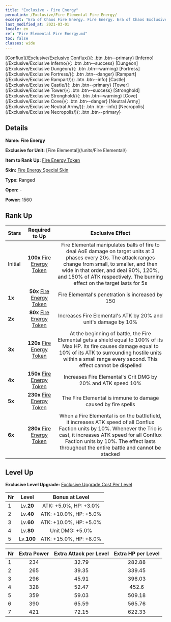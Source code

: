 ```yaml
---
title: "Exclusive - Fire Energy"
permalink: /Exclusive/Fire Elemental Fire Energy/
excerpt: "Era of Chaos Fire Energy. Fire Energy. Era of Chaos Exclusive Fire Energy. Fire Elemental Exclusive."
last_modified_at: 2021-03-01
locale: en
ref: "Fire Elemental Fire Energy.md"
toc: false
classes: wide
---
```

 [Conflux](/Exclusive/Exclusive Conflux/){: .btn .btn--primary} [Inferno](/Exclusive/Exclusive Inferno/){: .btn .btn--success} [Dungeon](/Exclusive/Exclusive Dungeon/){: .btn .btn--warning} [Fortress](/Exclusive/Exclusive Fortress/){: .btn .btn--danger} [Rampart](/Exclusive/Exclusive Rampart/){: .btn .btn--info} [Castle](/Exclusive/Exclusive Castle/){: .btn .btn--primary} [Tower](/Exclusive/Exclusive Tower/){: .btn .btn--success} [Stronghold](/Exclusive/Exclusive Stronghold/){: .btn .btn--warning} [Cove](/Exclusive/Exclusive Cove/){: .btn .btn--danger} [Neutral Army](/Exclusive/Exclusive Neutral Army/){: .btn .btn--info} [Necropolis](/Exclusive/Exclusive Necropolis/){: .btn .btn--primary} 

## Details
 **Name: Fire Energy** 

 **Exclusive for Unit:** [Fire Elemental](/units/Fire Elemental/) 

 **Item to Rank Up:** [Fire Energy Token](/Items/con_1275/)

 **Skin:** [Fire Energy Special Skin](/Items/con_1296/)

 **Type:** Ranged

 **Open:** -

 **Power:** 1560

## Rank Up

  |     Stars    |  Required to Up | Exclusive Effect |
  |:-------------|:---------------:|:---------------:|
  |  Initial  | **100x** [Fire Energy Token](/Items/con_1275/) | <Fire Trio> Fire Elemental manipulates balls of fire to deal AoE damage on target units at 3 phases every 20s. The attack ranges change from small, to smaller, and then wide in that order, and deal 90%, 120%, and 150% of ATK respectively. The burning effect on the target lasts for 5s |
  | **1x** <i class="fas fa-star"/> | **50x** [Fire Energy Token](/Items/con_1275/) | Fire Elemental's penetration is increased by 150 |
  | **2x** <i class="fas fa-star"/> | **80x** [Fire Energy Token](/Items/con_1275/) | Increases Fire Elemental's ATK by 20% and unit's damage by 10% |
  | **3x** <i class="fas fa-star"/> | **120x** [Fire Energy Token](/Items/con_1275/) | At the beginning of battle, the Fire Elemental gets a shield equal to 100% of its Max HP. Its fire causes damage equal to 10% of its ATK to surrounding hostile units within a small range every second. This effect cannot be dispelled |
  | **4x** <i class="fas fa-star"/> | **150x** [Fire Energy Token](/Items/con_1275/) | Increases Fire Elemental's Crit DMG by 20% and ATK speed 10% |
  | **5x** <i class="fas fa-star"/> | **230x** [Fire Energy Token](/Items/con_1275/) | The Fire Elemental is immune to damage caused by fire spells |
  | **6x** <i class="fas fa-star"/> | **280x** [Fire Energy Token](/Items/con_1275/) | <Elemental Resonance> When a Fire Elemental is on the battlefield, it increases ATK speed of all Conflux Faction units by 10%. Whenever the Trio is cast, it increases ATK speed for all Conflux Faction units by 10%. The effect lasts throughout the entire battle and cannot be stacked |


## Level Up
 **Exclusive Level Upgrade:** [Exclusive Upgrade Cost Per Level](/Exclusive/ExclusiveUpgradeCostPerLevel/)

  |  Nr  |   Level  | Bonus at Level |
  |:-----|:--------:|:--------------:|
  | 1 | Lv.**20** | ATK: +5.0%, HP: +3.0% |
  | 2 | Lv.**40** | ATK: +10.0%, HP: +5.0% |
  | 3 | Lv.**60** | ATK: +10.0%, HP: +5.0% |
  | 4 | Lv.**80** | Unit DMG: +5.0% |
  | 5 | Lv.**100** | ATK: +15.0%, HP: +8.0% |


  |  Nr  |  Extra Power | Extra Attack per Level | Extra HP per Level |
  |:-----|:--------:|:--------:|:--------:|
  | 1 | 234 | 32.79 | 282.88 |
  | 2 | 265 | 39.35 | 339.45 |
  | 3 | 296 | 45.91 | 396.03 |
  | 4 | 328 | 52.47 | 452.6 |
  | 5 | 359 | 59.03 | 509.18 |
  | 6 | 390 | 65.59 | 565.76 |
  | 7 | 421 | 72.15 | 622.33 |


